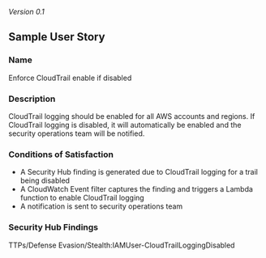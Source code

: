 *Version 0.1*

## Sample User Story

### Name

Enforce CloudTrail enable if disabled

### Description

CloudTrail logging should be enabled for all AWS accounts and regions. If CloudTrail logging is disabled, it will automatically be enabled and the security operations team will be notified.

### Conditions of Satisfaction

- A Security Hub finding is generated due to CloudTrail logging for a trail being disabled
- A CloudWatch Event filter captures the finding and triggers a Lambda function to enable CloudTrail logging
- A notification is sent to security operations team

### Security Hub Findings

TTPs/Defense Evasion/Stealth:IAMUser-CloudTrailLoggingDisabled
